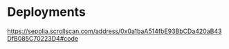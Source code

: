 # Deployments
https://sepolia.scrollscan.com/address/0x0a1baA514fbE93BbCDa420aB43DfB085C70223D4#code
